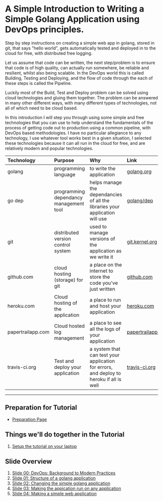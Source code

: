 # A Simple Introduction to Writing a Simple Golang Application using DevOps principles.

Step by step instructions on creating a simple web app in golang, stored in git, that says "hello world", gets automatically tested and deployed in to the cloud for free, with distributed free logging.

Let us assume that code can be written, the next step/problem is to ensure that code is of high quality, can actually run somewhere, be reliable and resilient,  whilst also being scalable.  In the DevOps world this is called Building, Testing and Deploying, and the flow of code through the each of these steps is called the Pipeline.

Luckily most of the Build, Test and Deploy problem can be solved using cloud technologies and gluing them together.  The problem can be answered in many other different ways, with many different types of technologies, not all of which need to be cloud based.

In this introduction I will step you through using some simple and free technologies that you can use to help understand the fundamentals of the process of getting code out to production using a common pipeline, with DevOps based methodologies. I have no particular allegiance to any technology, I use whatever tool works best in a given situation, I selected these technologies because it can all run in the cloud for free, and are relatively modern and popular technologies.


| Technology | Purpose | Why | Link |
|:--|:--|:--|:--|
| golang | programming language | to write the application | [golang.org](https://golang.org/) |
| go dep | programming dependancy management tool | helps manage the dependancies of all the libraries your application will use | [golang/dep](https://github.com/golang/dep) | 
| git | distributed version control system | used to manage versions of the application as we write it | [git.kernel.org](https://git.kernel.org/pub/scm/git/git.git/) | 
| github.com | cloud hosting (storage) for git | a place on the internet to store the code you've just written | [github.com](https://www.github.com/) |
| heroku.com | Cloud hosting of the application | a place to run and host your application | [heroku.com](https://heroku.com/) |
| papertrailapp.com | Cloud hosted log management | a place to see all the logs of your application | [papertrailapp.com](https://www.papertrailapp.com/) |
| travis-ci.org | Test and deploy your application | a system that can test your application for errors, and deploy to heroku if all is well | [travis-ci.org](https://www.travis-ci.org/) |

---

## Preparation for Tutorial
- [Preparation Page](https://github.com/smford/simple-web-app-101/tree/master/setup/prep)

## Things we'll do together in the Tutorial
1. [Setup the tutorial on your laptop](https://github.com/smford/simple-web-app-101/tree/master/setup)

## Slide Overview
1. [Slide 00: DevOps: Background to Modern Practices](https://github.com/smford/simple-web-app-101/tree/master/slide-00)
1. [Slide 01: Structure of a golang application](https://github.com/smford/simple-web-app-101/tree/master/slide-01)
1. [Slide 02: Changing the simple golang application](https://github.com/smford/simple-web-app-101/tree/master/slide-02)
1. [Slide 03: Making the appication run on any application](https://github.com/smford/simple-web-app-101/tree/master/slide-03)
1. [Slide 04: Making a simple web application](https://github.com/smford/simple-web-app-101/tree/master/slide-04)
